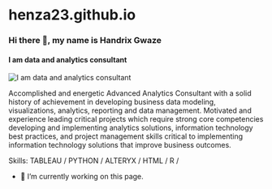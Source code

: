 # henza23.github.io
### Hi there 👋, my name is Handrix Gwaze
#### I am data and analytics consultant 
![I am data and analytics consultant ](https://henza23.github.io/github-profile-readme-generator/images/banner.png)

Accomplished and energetic Advanced Analytics Consultant with a solid history of achievement 
in developing business data modeling, visualizations, analytics, reporting and data 
management. Motivated and experience leading critical projects which require strong core 
competencies developing and implementing analytics solutions, information technology best 
practices, and project management skills critical to implementing information technology 
solutions that improve business outcomes. 

Skills: TABLEAU / PYTHON / ALTERYX / HTML / R /

- 🔭 I’m currently working on this page. 





